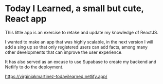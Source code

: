 # Today I Learned, a small but cute, React app 



This little app is an exercise to retake and update my knowledge of ReactJS.

I wanted to make an app that was highly scalable, in the next version I will add a sing up so that only registered users can add facts, among many other developments that can improve the user experience.

It has also served as an excuse to use Supabase to create my backend and Netlify to do the deployment.

https://virginiakmartinez-todayilearned.netlify.app/

